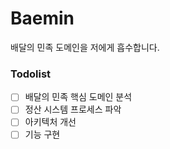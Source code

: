 # Baemin

배달의 민족 도메인을 저에게 흡수합니다.

### Todolist
- [ ] 배달의 민족 핵심 도메인 분석
- [ ] 정산 시스템 프로세스 파악
- [ ] 아키텍처 개선
- [ ] 기능 구현
